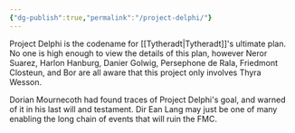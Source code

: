 ```yaml
---
{"dg-publish":true,"permalink":"/project-delphi/"}
---
```


Project Delphi is the codename for [[Tytheradt\|Tytheradt]]'s ultimate plan. No one is high enough to view the details of this plan, however Neror Suarez, Harlon Hanburg, Danier Golwig, Persephone de Rala, Friedmont Closteun, and Bor are all aware that this project only involves Thyra Wesson.

Dorian Mournecoth had found traces of Project Delphi's goal, and warned of it in his last will and testament. Dir Ean Lang may just be one of many enabling the long chain of events that will ruin the FMC.
